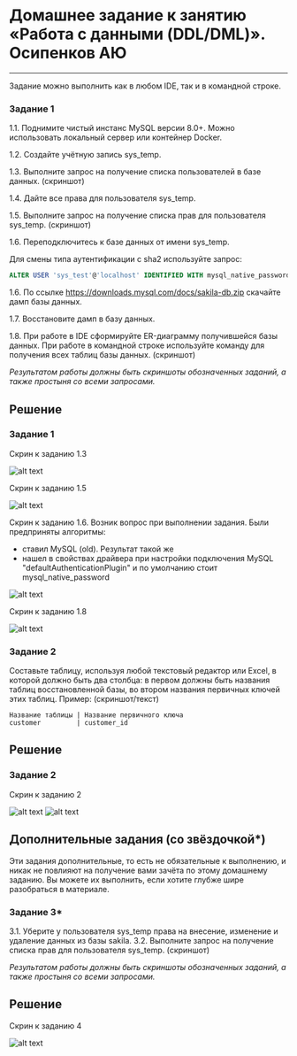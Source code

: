 # Домашнее задание к занятию «Работа с данными (DDL/DML)». Осипенков АЮ

---

Задание можно выполнить как в любом IDE, так и в командной строке.

### Задание 1
1.1. Поднимите чистый инстанс MySQL версии 8.0+. Можно использовать локальный сервер или контейнер Docker.

1.2. Создайте учётную запись sys_temp. 

1.3. Выполните запрос на получение списка пользователей в базе данных. (скриншот)

1.4. Дайте все права для пользователя sys_temp. 

1.5. Выполните запрос на получение списка прав для пользователя sys_temp. (скриншот)

1.6. Переподключитесь к базе данных от имени sys_temp.

Для смены типа аутентификации с sha2 используйте запрос: 
```sql
ALTER USER 'sys_test'@'localhost' IDENTIFIED WITH mysql_native_password BY 'password';
```
1.6. По ссылке https://downloads.mysql.com/docs/sakila-db.zip скачайте дамп базы данных.

1.7. Восстановите дамп в базу данных.

1.8. При работе в IDE сформируйте ER-диаграмму получившейся базы данных. При работе в командной строке используйте команду для получения всех таблиц базы данных. (скриншот)

*Результатом работы должны быть скриншоты обозначенных заданий, а также простыня со всеми запросами.*

## Решение
### Задание 1  
Скрин к заданию 1.3    

![alt text](https://github.com/Kovrei/home_work/blob/main/sdbsql/03-db/img/12-02-1-1.PNG?raw=true)

Скрин к заданию 1.5  

![alt text](https://github.com/Kovrei/home_work/blob/main/sdbsql/03-db/img/12-02-1-2.PNG?raw=true)

Скрин к заданию 1.6. Возник вопрос при выполнении задания. Были предприняты алгоритмы: 
- ставил MySQL (old). Результат такой же  
- нашел в свойствах драйвера при настройки подключения MySQL "defaultAuthenticationPlugin" и по умолчанию стоит mysql_native_password   

![alt text](https://github.com/Kovrei/home_work/blob/main/sdbsql/03-db/img/12-02-1-3.PNG?raw=true)

Скрин к заданию 1.8  

![alt text](https://github.com/Kovrei/home_work/blob/main/sdbsql/03-db/img/12-02-1-4.PNG?raw=true)

### Задание 2
Составьте таблицу, используя любой текстовый редактор или Excel, в которой должно быть два столбца: в первом должны быть названия таблиц восстановленной базы, во втором названия первичных ключей этих таблиц. Пример: (скриншот/текст)
```
Название таблицы | Название первичного ключа
customer         | customer_id
```
## Решение
### Задание 2

Скрин к заданию 2  

![alt text](https://github.com/Kovrei/home_work/blob/main/sdbsql/03-db/img/12-02-2-1.PNG?raw=true)
![alt text](https://github.com/Kovrei/home_work/blob/main/sdbsql/03-db/img/12-02-2-2.PNG?raw=true)
## Дополнительные задания (со звёздочкой*)
Эти задания дополнительные, то есть не обязательные к выполнению, и никак не повлияют на получение вами зачёта по этому домашнему заданию. Вы можете их выполнить, если хотите глубже шире разобраться в материале.

### Задание 3*
3.1. Уберите у пользователя sys_temp права на внесение, изменение и удаление данных из базы sakila.
3.2. Выполните запрос на получение списка прав для пользователя sys_temp. (скриншот)

*Результатом работы должны быть скриншоты обозначенных заданий, а также простыня со всеми запросами.*

## Решение
Скрин к заданию 4  

![alt text](https://github.com/Kovrei/home_work/blob/main/sdbsql/03-db/img/12-02-3-1.PNG?raw=true)
